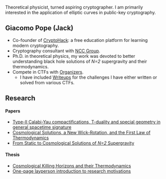 <span class="tag-line">Theoretical physicist, turned aspiring cryptographer. I am primarily interested in the application of elliptic curves in public-key cryptography.</span>

## Giacomo Pope (Jack)

- Co-founder of [CryptoHack](https://cryptohack.org): a free education platform for learning modern cryptography.
- Cryptography consultant with [NCC Group](https://cryptoservices.github.io/about/).
- Ph.D. in theoretical physics, my work was devoted to better understanding black hole solutions of *N=2* supergravity and their thermodynamics.
- Compete in CTFs with [Organizers](https://ctftime.org/team/42934).
    - I have included [Writeups](/writeups) for the challenges I have either written or solved from various CTFs.

## Research

#### Papers
- [Type-II Calabi-Yau compactifications, T-duality and special geometry in general spacetime signature](https://arxiv.org/pdf/2111.09017.pdf)
- [Cosmological Solutions, a New Wick-Rotation, and the First Law of Thermodynamics](https://arxiv.org/pdf/2008.06929.pdf)
- [From Static to Cosmological Solutions of *N=2* Supergravity](https://arxiv.org/pdf/1905.09167.pdf)

#### Thesis 
- [Cosmological Killing Horizons and their Thermodynamics](/thesis.pdf)
- [One-page layperson introduction to research motivations](/layperson.pdf)


